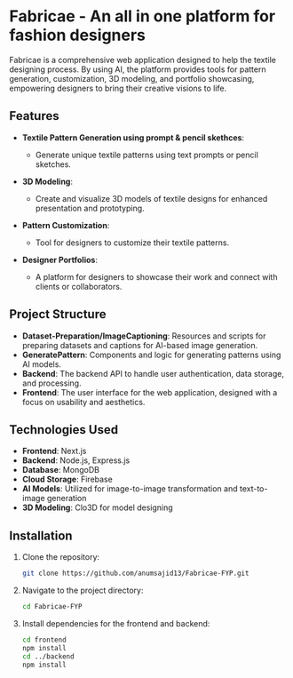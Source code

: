 # Fabricae - An all in one platform for fashion designers

Fabricae is a comprehensive web application designed to help the textile designing process. By using AI, the platform provides tools for pattern generation, customization, 3D modeling, and portfolio showcasing, empowering designers to bring their creative visions to life.

## Features

- **Textile Pattern Generation using prompt & pencil skethces**: 
  - Generate unique textile patterns using text prompts or pencil sketches.
  
- **3D Modeling**: 
  - Create and visualize 3D models of textile designs for enhanced presentation and prototyping.

- **Pattern Customization**: 
  - Tool for designers to customize their textile patterns.

- **Designer Portfolios**: 
  - A platform for designers to showcase their work and connect with clients or collaborators.

## Project Structure

- **Dataset-Preparation/ImageCaptioning**: Resources and scripts for preparing datasets and captions for AI-based image generation.
- **GeneratePattern**: Components and logic for generating patterns using AI models.
- **Backend**: The backend API to handle user authentication, data storage, and processing.
- **Frontend**: The user interface for the web application, designed with a focus on usability and aesthetics.

## Technologies Used

- **Frontend**: Next.js 
- **Backend**: Node.js, Express.js
- **Database**: MongoDB
- **Cloud Storage**: Firebase
- **AI Models**: Utilized for image-to-image transformation and text-to-image generation
- **3D Modeling**: Clo3D for model designing 

## Installation

1. Clone the repository:
   ```bash
   git clone https://github.com/anumsajid13/Fabricae-FYP.git

2. Navigate to the project directory:
   ```bash
   cd Fabricae-FYP

3. Install dependencies for the frontend and backend:
    ```bash
    cd frontend
    npm install
    cd ../backend
    npm install


